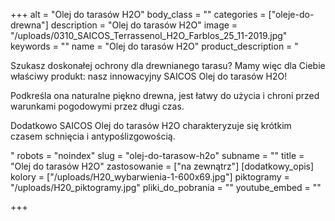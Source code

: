 +++
alt = "Olej do tarasów H2O"
body_class = ""
categories = ["oleje-do-drewna"]
description = "Olej do tarasów H2O"
image = "/uploads/0310_SAICOS_Terrassenol_H2O_Farblos_25_11-2019.jpg"
keywords = ""
name = "Olej do tarasów H2O"
product_description = "<p>Szukasz doskonałej ochrony dla drewnianego tarasu? Mamy więc dla Ciebie właściwy produkt: nasz innowacyjny SAICOS Olej do tarasów H2O!</p><p>Podkreśla ona naturalne piękno drewna, jest łatwy do użycia i chroni przed warunkami pogodowymi przez długi czas.</p><p>Dodatkowo SAICOS Olej do tarasów H2O charakteryzuje się krótkim czasem schnięcia i antypoślizgowością.</p>"
robots = "noindex"
slug = "olej-do-tarasow-h2o"
subname = ""
title = "Olej do tarasów H2O"
zastosowanie = ["na zewnątrz"]
[dodatkowy_opis]
kolory = ["/uploads/H20_wybarwienia-1-600x69.jpg"]
piktogramy = "/uploads/H20_piktogramy.jpg"
pliki_do_pobrania = ""
youtube_embed = ""

+++
